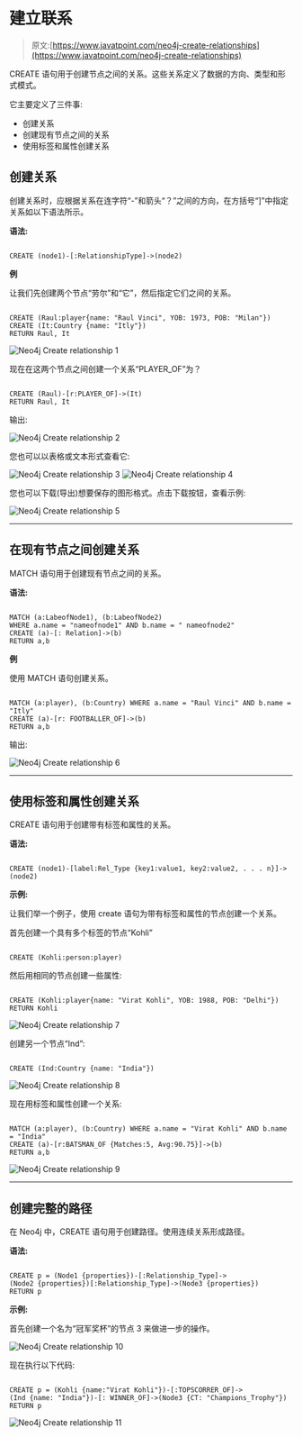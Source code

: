 # 建立联系

> 原文:[https://www.javatpoint.com/neo4j-create-relationships](https://www.javatpoint.com/neo4j-create-relationships)

CREATE 语句用于创建节点之间的关系。这些关系定义了数据的方向、类型和形式模式。

它主要定义了三件事:

*   创建关系
*   创建现有节点之间的关系
*   使用标签和属性创建关系

## 创建关系

创建关系时，应根据关系在连字符“-”和箭头“？”之间的方向，在方括号“]”中指定关系如以下语法所示。

**语法:**

```

CREATE (node1)-[:RelationshipType]->(node2) 

```

**例**

让我们先创建两个节点“劳尔”和“它”，然后指定它们之间的关系。

```

CREATE (Raul:player{name: "Raul Vinci", YOB: 1973, POB: "Milan"}) 
CREATE (It:Country {name: "Itly"}) 
RETURN Raul, It

```

![Neo4j Create relationship 1](../Images/8f2ce83bb375ac865b796a579e70ee86.png)

现在在这两个节点之间创建一个关系“PLAYER_OF”为？

```

CREATE (Raul)-[r:PLAYER_OF]->(It)
RETURN Raul, It 

```

输出:

![Neo4j Create relationship 2](../Images/d268e4a36fffe789a45de6bae4e46180.png)

您也可以以表格或文本形式查看它:

![Neo4j Create relationship 3](../Images/958146904dd6aff7eb829b64545b54f2.png) ![Neo4j Create relationship 4](../Images/2dbdaee074e7d29dab066a7b8902fce2.png)

您也可以下载(导出)想要保存的图形格式。点击下载按钮，查看示例:

![Neo4j Create relationship 5](../Images/aaeb0027b5d48cdc820b8fa35a45c02e.png)

* * *

## 在现有节点之间创建关系

MATCH 语句用于创建现有节点之间的关系。

**语法:**

```

MATCH (a:LabeofNode1), (b:LabeofNode2) 
WHERE a.name = "nameofnode1" AND b.name = " nameofnode2" 
CREATE (a)-[: Relation]->(b) 
RETURN a,b 

```

**例**

使用 MATCH 语句创建关系。

```

MATCH (a:player), (b:Country) WHERE a.name = "Raul Vinci" AND b.name = "Itly" 
CREATE (a)-[r: FOOTBALLER_OF]->(b) 
RETURN a,b 

```

输出:

![Neo4j Create relationship 6](../Images/28b4b5253b7ff145a3e97e02e0545ec2.png)

* * *

## 使用标签和属性创建关系

CREATE 语句用于创建带有标签和属性的关系。

**语法:**

```

CREATE (node1)-[label:Rel_Type {key1:value1, key2:value2, . . . n}]-> (node2)

```

**示例:**

让我们举一个例子，使用 create 语句为带有标签和属性的节点创建一个关系。

首先创建一个具有多个标签的节点“Kohli”

```

CREATE (Kohli:person:player)

```

然后用相同的节点创建一些属性:

```

CREATE (Kohli:player{name: "Virat Kohli", YOB: 1988, POB: "Delhi"}) 
RETURN Kohli 

```

![Neo4j Create relationship 7](../Images/1175620246bcec79d890f35304507e37.png)

创建另一个节点“Ind”:

```

CREATE (Ind:Country {name: "India"})

```

![Neo4j Create relationship 8](../Images/3dff1e940915d08cf219f5e21aa2a956.png)

现在用标签和属性创建一个关系:

```

MATCH (a:player), (b:Country) WHERE a.name = "Virat Kohli" AND b.name = "India" 
CREATE (a)-[r:BATSMAN_OF {Matches:5, Avg:90.75}]->(b)  
RETURN a,b

```

![Neo4j Create relationship 9](../Images/2f30615702c56ea88d8badd8e2d7fb6c.png)

* * *

## 创建完整的路径

在 Neo4j 中，CREATE 语句用于创建路径。使用连续关系形成路径。

**语法:**

```

CREATE p = (Node1 {properties})-[:Relationship_Type]->
(Node2 {properties})[:Relationship_Type]->(Node3 {properties}) 
RETURN p 

```

**示例:**

首先创建一个名为“冠军奖杯”的节点 3 来做进一步的操作。

![Neo4j Create relationship 10](../Images/e832e310725e6d5c4fe70e9795d93a5f.png)

现在执行以下代码:

```

CREATE p = (Kohli {name:"Virat Kohli"})-[:TOPSCORRER_OF]->
(Ind {name: "India"})-[: WINNER_OF]->(Node3 {CT: "Champions_Trophy"}) 
RETURN p

```

![Neo4j Create relationship 11](../Images/e42c1a20c92537a51342c96fda1fcb80.png)